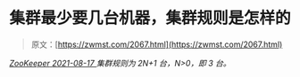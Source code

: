<!--yml
category: 未分类
date: 0001-01-01 00:00:00
-->

# 集群最少要几台机器，集群规则是怎样的

> 原文：[https://zwmst.com/2067.html](https://zwmst.com/2067.html)

   [ *ZooKeeper* ](https://zwmst.com/zookeeper)*[ <time datetime="2021-08-17T11:21:50+08:00"> 2021-08-17 </time> ](https://zwmst.com/2067.html)  集群规则为 2N+1 台，N>0，即 3 台。*